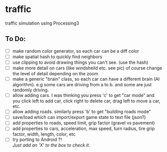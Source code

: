 # traffic
traffic simulation using Processing3

## To Do:
- [ ] make random color generator, so each car can be a diff color  
- [ ] make spatial hash to quickly find neighbors  
- [ ] use clipping to avoid drawing things you can't see. (use the hash)  
- [ ] make more detail on cars (like windsheild etc. see pic) of course change the level of detail depending on the zoom   
- [ ] make a generic "brain" class, so each car can have a different brain (AI algorithm). e.g some cars are driving from a to b. and some are just randomly driving.  
- [ ] allow adding cars.  I was thinking you press 'c' to get "car mode" and you click left to add car, click right to delete car, drag left to move a car, etc.  
- [ ] allow adding roads.  similarly press 'b' to get "building roads mode"  
- [ ] save/load which can import/export game state to text file (json?)  
- [ ] add properties to roads, speed limit, grip factor (gravel vs pavement)  
- [ ] add properties to cars, acceleration, max speed, turn radius, tire grip factor, width, length, color, etc  
- [ ]  try porting to Android ?!  
*Just add an 'X' to the box to check it.*
